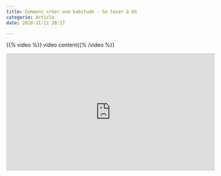 ```yaml
---
title: Comment créer une habitude - Se lever à 6h
categorie: Article
date: 2018-11-11 20:17

---
```

{{% video %}} video content{{% /video %}}


<iframe width="560" height="315" src="https://www.youtube-nocookie.com/embed/3kbdGHavGKg" frameborder="0" allow="accelerometer; autoplay; encrypted-media; gyroscope; picture-in-picture" allowfullscreen></iframe>